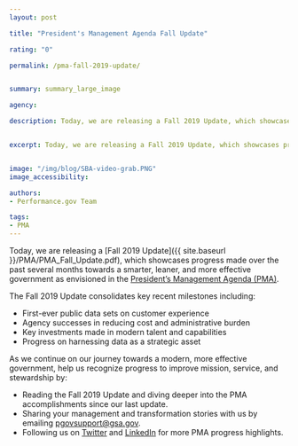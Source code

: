 ```yaml
---
layout: post

title: "President's Management Agenda Fall Update"

rating: "0"

permalink: /pma-fall-2019-update/


summary: summary_large_image

agency:

description: Today, we are releasing a Fall 2019 Update, which showcases progress made over the past several months towards a smarter, leaner, and more effective government as envisioned in the President’s Management Agenda (PMA).


excerpt: Today, we are releasing a Fall 2019 Update, which showcases progress made over the past several months towards a smarter, leaner, and more effective government as envisioned in the President’s Management Agenda (PMA).


image: "/img/blog/SBA-video-grab.PNG"
image_accessibility:

authors:
- Performance.gov Team

tags:
- PMA
---
```


Today, we are releasing a [Fall 2019 Update]({{ site.baseurl }}/PMA/PMA_Fall_Update.pdf), which showcases progress made over the past several months towards a smarter, leaner, and more effective government as envisioned in the [President’s Management Agenda (PMA)](https://www.performance.gov/PMA/PMA.html).

The Fall 2019 Update consolidates key recent milestones including:
- First-ever public data sets on customer experience
- Agency successes in reducing cost and administrative burden
- Key investments made in modern talent and capabilities
- Progress on harnessing data as a strategic asset

As we continue on our journey towards a modern, more effective government, help us recognize progress to improve mission, service, and stewardship by:
- Reading the Fall 2019 Update and diving deeper into the PMA accomplishments since our last update.
- Sharing your management and transformation stories with us by emailing <pgovsupport@gsa.gov>.
- Following us on [Twitter](https://twitter.com/PerformanceGov) and [LinkedIn](https://www.linkedin.com/company/performance-gov/) for more PMA progress highlights.
